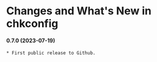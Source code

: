 # Changes and What's New in chkconfig

#### 0.7.0 (2023-07-19)

    * First public release to Github.

